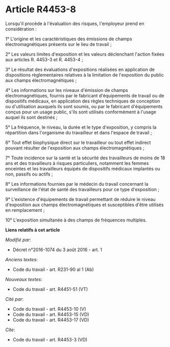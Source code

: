 # Article R4453-8

Lorsqu'il procède à l'évaluation des risques, l'employeur prend en considération : 

1° L'origine et les caractéristiques des émissions de champs électromagnétiques présents sur le lieu de travail ; 

2° Les valeurs limites d'exposition et les valeurs déclenchant l'action fixées aux articles R. 4453-3 et R. 4453-4 ; 

3° Le résultat des évaluations d'expositions réalisées en application de dispositions règlementaires relatives à la
limitation de l'exposition du public aux champs électromagnétiques ; 

4° Les informations sur les niveaux d'émission de champs électromagnétiques, fournis par le fabricant d'équipements de
travail ou de dispositifs médicaux, en application des règles techniques de conception ou d'utilisation auxquels ils sont
soumis, ou par le fabricant d'équipements conçus pour un usage public, s'ils sont utilisés conformément à l'usage auquel ils
sont destinés ; 

5° La fréquence, le niveau, la durée et le type d'exposition, y compris la répartition dans l'organisme du travailleur et
dans l'espace de travail ; 

6° Tout effet biophysique direct sur le travailleur ou tout effet indirect pouvant résulter de l'exposition aux champs
électromagnétiques ; 

7° Toute incidence sur la santé et la sécurité des travailleurs de moins de 18 ans et des travailleurs à risques
particuliers, notamment les femmes enceintes et les travailleurs équipés de dispositifs médicaux implantés ou non, passifs ou
actifs ; 

8° Les informations fournies par le médecin du travail concernant la surveillance de l'état de santé des travailleurs pour ce
type d'exposition ; 

9° L'existence d'équipements de travail permettant de réduire le niveau d'exposition aux champs électromagnétiques et
susceptibles d'être utilisés en remplacement ; 

10° L'exposition simultanée à des champs de fréquences multiples.

**Liens relatifs à cet article**

_Modifié par_:

  - Décret n°2016-1074 du 3 août 2016 - art. 1

_Anciens textes_:

  - Code du travail - art. R231-90 al 1 (Ab)

_Nouveaux textes_:

  - Code du travail - art. R4451-51 (VT)

_Cité par_:

  - Code du travail - art. R4453-10 (V)
  - Code du travail - art. R4453-15 (VD)
  - Code du travail - art. R4453-17 (VD)

_Cite_:

  - Code du travail - art. R4453-3 (VD)
